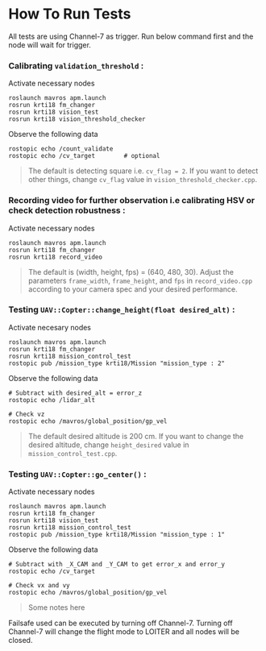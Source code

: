 # How To Run Tests

All tests are using Channel-7 as trigger. Run below command first and the node will wait for trigger.

### Calibrating `validation_threshold` :
Activate necessary nodes
```shell
roslaunch mavros apm.launch
rosrun krti18 fm_changer
rosrun krti18 vision_test
rosrun krti18 vision_threshold_checker
```
Observe the following data
```shell
rostopic echo /count_validate
rostopic echo /cv_target		# optional
```
> The default is detecting square i.e. `cv_flag = 2`. If you want to detect other things, change `cv_flag` value in `vision_threshold_checker.cpp`.

### Recording video for further observation i.e calibrating HSV or check detection robustness :
Activate necessary nodes
```shell
roslaunch mavros apm.launch
rosrun krti18 fm_changer
rosrun krti18 record_video
```
> The default is (width, height, fps) = (640, 480, 30). Adjust the parameters `frame_width`, `frame_height`, and `fps` in `record_video.cpp` according to your camera spec and your desired performance.

### Testing `UAV::Copter::change_height(float desired_alt)` :
Activate necesary nodes
```shell
roslaunch mavros apm.launch
rosrun krti18 fm_changer
rosrun krti18 mission_control_test
rostopic pub /mission_type krti18/Mission "mission_type : 2"
```
Observe the following data
```shell
# Subtract with desired_alt = error_z
rostopic echo /lidar_alt

# Check vz
rostopic echo /mavros/global_position/gp_vel
```
> The default desired altitude is 200 cm. If you  want to change the desired altitude, change `height_desired` value in `mission_control_test.cpp`.

### Testing `UAV::Copter::go_center()` :
Activate necessary nodes
```shell
roslaunch mavros apm.launch
rosrun krti18 fm_changer
rosrun krti18 vision_test
rosrun krti18 mission_control_test
rostopic pub /mission_type krti18/Mission "mission_type : 1"
```
Observe the following data
```shell
# Subtract with _X_CAM and _Y_CAM to get error_x and error_y
rostopic echo /cv_target

# Check vx and vy
rostopic echo /mavros/global_position/gp_vel
```
> Some notes here

<aside class="warning">
	Failsafe used can be executed by turning off Channel-7. Turning off Channel-7 will change the flight mode to LOITER and all nodes will be closed.
</aside>
